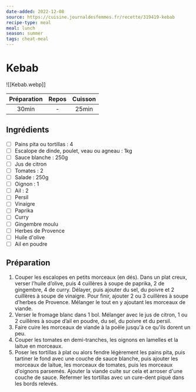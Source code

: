 ```yaml
---
date-added: 2022-12-08
source: https://cuisine.journaldesfemmes.fr/recette/319419-kebab
recipe-type: meal
meal: lunch
season: summer
tags: cheat-meal
---
```


# Kebab

![[Kebab.webp]]

| Préparation | Repos | Cuisson |
|:-----------:|:-----:|:-------:|
|    30min    |   -   |  25min  |

## Ingrédients

- [ ] Pains pita ou tortillas : 4
- [ ] Escalope de dinde, poulet, veau ou agneau : 1kg
- [ ] Sauce blanche : 250g
- [ ] Jus de citron
- [ ] Tomates : 2
- [ ] Salade : 250g
- [ ] Oignon : 1
- [ ] Ail : 2
- [ ] Persil
- [ ] Vinaigre
- [ ] Paprika
- [ ] Curry
- [ ] Gingembre moulu
- [ ] Herbes de Provence
- [ ] Huile d'olive
- [ ] Ail en poudre

## Préparation

1. Couper les escalopes en petits morceaux (en dés). Dans un plat creux, verser l’huile d’olive, puis 4 cuillères à soupe de paprika, 2 de gingembre, 4 de curry. Délayer, puis ajouter du sel, du poivre et 2 cuillères à soupe de vinaigre. Pour finir, ajouter 2 ou 3 cuillères à soupe d’herbes de Provence. Mélanger le tout en y ajoutant les morceaux de viande.
2. Verser le fromage blanc dans 1 bol. Mélanger avec le jus de citron, 1 ou 2 cuillères à soupe d’ail en poudre, du sel, du poivre et du persil.
3. Faire cuire les morceaux de viande à la poêle jusqu'à ce qu'ils dorent un peu.
4. Couper les tomates en demi-tranches, les oignons en lamelles et la laitue en morceaux.
5. Poser les tortillas à plat ou alors fendre légèrement les pains pita, puis tartiner le fond avec une couche de sauce blanche, puis ajouter les morceaux de laitue, les morceaux de tomates, puis les morceaux d'oignons parsemés. Ajouter la viande cuite sur cela et arroser d'une couche de sauce. Refermer les tortillas avec un cure-dent piqué dans les bords relevés.
